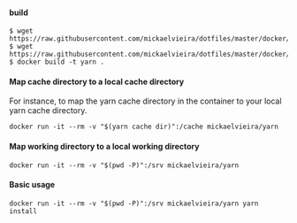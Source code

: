 #### build

```
$ wget https://raw.githubusercontent.com/mickaelvieira/dotfiles/master/docker/yarn/Dockerfile
$ wget https://raw.githubusercontent.com/mickaelvieira/dotfiles/master/docker/yarn/script.sh
$ docker build -t yarn .
```

#### Map cache directory to a local cache directory

For instance, to map the yarn cache directory in the container to your local yarn cache directory.

```
docker run -it --rm -v "$(yarn cache dir)":/cache mickaelvieira/yarn
```

#### Map working directory to a local working directory

```
docker run -it --rm -v "$(pwd -P)":/srv mickaelvieira/yarn
```

#### Basic usage

```
docker run -it --rm -v "$(pwd -P)":/srv mickaelvieira/yarn yarn install
```
